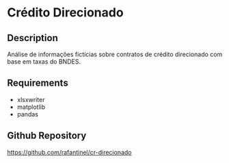 # Crédito Direcionado

## Description

Análise de informações fictícias sobre contratos de crédito direcionado com base em taxas do BNDES.

## Requirements

- xlsxwriter
- matplotlib
- pandas

## Github Repository

https://github.com/rafantinel/cr-direcionado